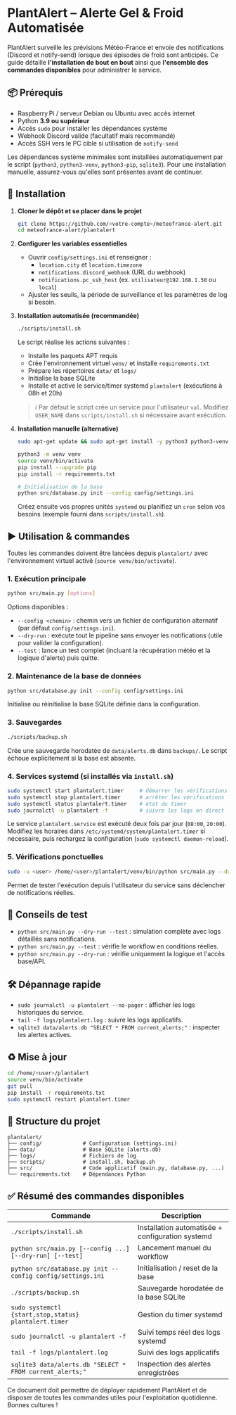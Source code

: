 # PlantAlert – Alerte Gel & Froid Automatisée

PlantAlert surveille les prévisions Météo-France et envoie des notifications (Discord et notify-send) lorsque des épisodes de froid sont anticipés. Ce guide détaille **l'installation de bout en bout** ainsi que **l'ensemble des commandes disponibles** pour administrer le service.

## 📦 Prérequis

- Raspberry Pi / serveur Debian ou Ubuntu avec accès internet
- Python **3.9 ou supérieur**
- Accès `sudo` pour installer les dépendances système
- Webhook Discord valide (facultatif mais recommandé)
- Accès SSH vers le PC cible si utilisation de `notify-send`

Les dépendances système minimales sont installées automatiquement par le script (`python3`, `python3-venv`, `python3-pip`, `sqlite3`). Pour une installation manuelle, assurez-vous qu'elles sont présentes avant de continuer.

## 🚀 Installation

1. **Cloner le dépôt et se placer dans le projet**
   ```bash
   git clone https://github.com/<votre-compte>/meteofrance-alert.git
   cd meteofrance-alert/plantalert
   ```

2. **Configurer les variables essentielles**
   - Ouvrir `config/settings.ini` et renseigner :
     - `location.city` et `location.timezone`
     - `notifications.discord_webhook` (URL du webhook)
     - `notifications.pc_ssh_host` (ex. `utilisateur@192.168.1.50` ou `local`)
   - Ajuster les seuils, la période de surveillance et les paramètres de log si besoin.

3. **Installation automatisée (recommandée)**
   ```bash
   ./scripts/install.sh
   ```
   Le script réalise les actions suivantes :
   - Installe les paquets APT requis
   - Crée l'environnement virtuel `venv/` et installe `requirements.txt`
   - Prépare les répertoires `data/` et `logs/`
   - Initialise la base SQLite
   - Installe et active le service/timer systemd `plantalert` (exécutions à 08h et 20h)

   > ℹ️ Par défaut le script crée un service pour l'utilisateur `val`. Modifiez `USER_NAME` dans `scripts/install.sh` si nécessaire avant exécution.

4. **Installation manuelle (alternative)**
   ```bash
   sudo apt-get update && sudo apt-get install -y python3 python3-venv python3-pip sqlite3

   python3 -m venv venv
   source venv/bin/activate
   pip install --upgrade pip
   pip install -r requirements.txt

   # Initialisation de la base
   python src/database.py init --config config/settings.ini
   ```
   Créez ensuite vos propres unités `systemd` ou planifiez un `cron` selon vos besoins (exemple fourni dans `scripts/install.sh`).

## ▶️ Utilisation & commandes

Toutes les commandes doivent être lancées depuis `plantalert/` avec l'environnement virtuel activé (`source venv/bin/activate`).

### 1. Exécution principale
```bash
python src/main.py [options]
```
Options disponibles :
- `--config <chemin>` : chemin vers un fichier de configuration alternatif (par défaut `config/settings.ini`).
- `--dry-run` : exécute tout le pipeline sans envoyer les notifications (utile pour valider la configuration).
- `--test` : lance un test complet (incluant la récupération météo et la logique d'alerte) puis quitte.

### 2. Maintenance de la base de données
```bash
python src/database.py init --config config/settings.ini
```
Initialise ou réinitialise la base SQLite définie dans la configuration.

### 3. Sauvegardes
```bash
./scripts/backup.sh
```
Crée une sauvegarde horodatée de `data/alerts.db` dans `backups/`. Le script échoue explicitement si la base est absente.

### 4. Services systemd (si installés via `install.sh`)
```bash
sudo systemctl start plantalert.timer     # démarrer les vérifications programmées
sudo systemctl stop plantalert.timer      # arrêter les vérifications
sudo systemctl status plantalert.timer    # état du timer
sudo journalctl -u plantalert -f          # suivre les logs en direct
```
Le service `plantalert.service` est exécuté deux fois par jour (`08:00`, `20:00`). Modifiez les horaires dans `/etc/systemd/system/plantalert.timer` si nécessaire, puis rechargez la configuration (`sudo systemctl daemon-reload`).

### 5. Vérifications ponctuelles
```bash
sudo -u <user> /home/<user>/plantalert/venv/bin/python src/main.py --dry-run
```
Permet de tester l'exécution depuis l'utilisateur du service sans déclencher de notifications réelles.

## 🧪 Conseils de test
- `python src/main.py --dry-run --test` : simulation complète avec logs détaillés sans notifications.
- `python src/main.py --test` : vérifie le workflow en conditions réelles.
- `python src/main.py --dry-run` : vérifie uniquement la logique et l'accès base/API.

## 🛠️ Dépannage rapide
- `sudo journalctl -u plantalert --no-pager` : afficher les logs historiques du service.
- `tail -f logs/plantalert.log` : suivre les logs applicatifs.
- `sqlite3 data/alerts.db "SELECT * FROM current_alerts;"` : inspecter les alertes actives.

## ♻️ Mise à jour
```bash
cd /home/<user>/plantalert
source venv/bin/activate
git pull
pip install -r requirements.txt
sudo systemctl restart plantalert.timer
```

## 📁 Structure du projet
```
plantalert/
├── config/             # Configuration (settings.ini)
├── data/               # Base SQLite (alerts.db)
├── logs/               # Fichiers de log
├── scripts/            # install.sh, backup.sh
├── src/                # Code applicatif (main.py, database.py, ...)
└── requirements.txt    # Dépendances Python
```

## ✅ Résumé des commandes disponibles
| Commande | Description |
| --- | --- |
| `./scripts/install.sh` | Installation automatisée + configuration systemd |
| `python src/main.py [--config ...] [--dry-run] [--test]` | Lancement manuel du workflow |
| `python src/database.py init --config config/settings.ini` | Initialisation / reset de la base |
| `./scripts/backup.sh` | Sauvegarde horodatée de la base SQLite |
| `sudo systemctl {start,stop,status} plantalert.timer` | Gestion du timer systemd |
| `sudo journalctl -u plantalert -f` | Suivi temps réel des logs systemd |
| `tail -f logs/plantalert.log` | Suivi des logs applicatifs |
| `sqlite3 data/alerts.db "SELECT * FROM current_alerts;"` | Inspection des alertes enregistrées |

Ce document doit permettre de déployer rapidement PlantAlert et de disposer de toutes les commandes utiles pour l'exploitation quotidienne. Bonnes cultures !
